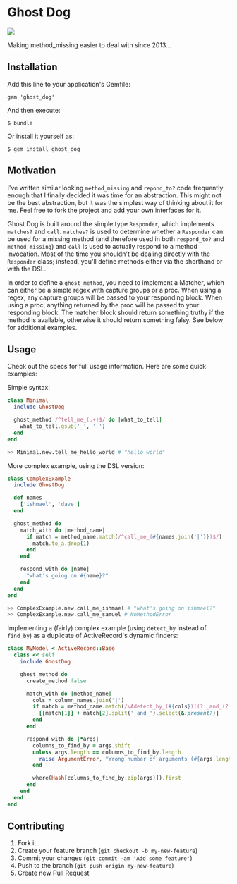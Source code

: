 # Ghost Dog

![](https://travis-ci.org/a-warner/ghost_dog.png)

Making method_missing easier to deal with since 2013...

## Installation

Add this line to your application's Gemfile:

    gem 'ghost_dog'

And then execute:

    $ bundle

Or install it yourself as:

    $ gem install ghost_dog

## Motivation

I've written similar looking `method_missing` and `repond_to?` code frequently enough
that I finally decided it was time for an abstraction.  This might not be the best
abstraction, but it was the simplest way of thinking about it for me.  Feel free to fork
the project and add your own interfaces for it.

Ghost Dog is built around the simple type `Responder`, which implements `matches?` and `call`.  `matches?` is used
to determine whether a `Responder` can be used for a missing method (and therefore used in both `respond_to?`
and `method_missing`) and `call` is used to actually respond to a method invocation.  Most of the time you shouldn't
be dealing directly with the `Responder` class; instead, you'll define methods either via the shorthand or with
the DSL.

In order to define a `ghost_method`, you need to implement a Matcher, which can either be a simple regex with 
capture groups or a proc. When using a regex, any capture groups will be passed to your responding block. When using 
a proc, anything returned by the proc will be passed to your responding block.  The matcher block should return 
something truthy if the method is available, otherwise it should return something falsy.  See below for additional 
examples.

## Usage

Check out the specs for full usage information.  Here are some quick examples:

Simple syntax:

```ruby
class Minimal
  include GhostDog

  ghost_method /^tell_me_(.+)$/ do |what_to_tell|
    what_to_tell.gsub('_', ' ')
  end
end
```

```sh
>> Minimal.new.tell_me_hello_world # "hello world"
```

More complex example, using the DSL version:

```ruby
class ComplexExample
  include GhostDog

  def names
    ['ishmael', 'dave']
  end

  ghost_method do
    match_with do |method_name|
      if match = method_name.match(/^call_me_(#{names.join('|')})$/)
        match.to_a.drop(1)
      end
    end

    respond_with do |name|
      "what's going on #{name}?"
    end
  end
end
```

```sh
>> ComplexExample.new.call_me_ishmael # "what's going on ishmael?"
>> ComplexExample.new.call_me_samuel # NoMethodError
```

Implementing a (fairly) complex example (using `detect_by` instead of `find_by`) as a duplicate of ActiveRecord's dynamic finders:

```ruby
class MyModel < ActiveRecord::Base
  class << self
    include GhostDog

    ghost_method do
      create_method false

      match_with do |method_name|
        cols = column_names.join('|')
        if match = method_name.match(/\Adetect_by_(#{cols})((?:_and_(?:#{cols}))*)\z/)
          [[match[1]] + match[2].split('_and_').select(&:present?)]
        end
      end

      respond_with do |*args|
        columns_to_find_by = args.shift
        unless args.length == columns_to_find_by.length
          raise ArgumentError, "Wrong number of arguments (#{args.length} for #{columns_to_find_by.length})"
        end

        where(Hash[columns_to_find_by.zip(args)]).first
      end
    end
  end
end
```

## Contributing

1. Fork it
2. Create your feature branch (`git checkout -b my-new-feature`)
3. Commit your changes (`git commit -am 'Add some feature'`)
4. Push to the branch (`git push origin my-new-feature`)
5. Create new Pull Request
